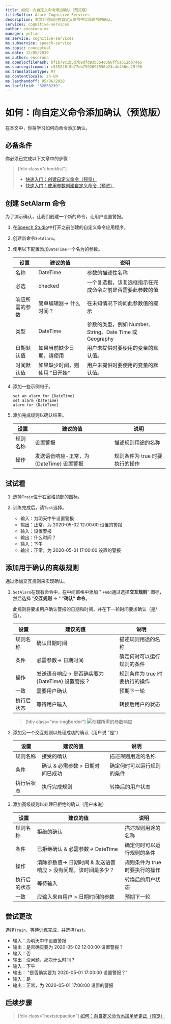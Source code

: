 ```yaml
---
title: 如何：向自定义命令添加确认（预览版）
titleSuffix: Azure Cognitive Services
description: 本文介绍如何在自定义命令中实现命令的确认。
services: cognitive-services
author: encorona-ms
manager: yetian
ms.service: cognitive-services
ms.subservice: speech-service
ms.topic: conceptual
ms.date: 12/05/2019
ms.author: encorona
ms.openlocfilehash: bf1b79c1b5d7b9dfd93b354c6b6ff5a512bb74a5
ms.sourcegitcommit: c535228f0b77eb7592697556b23c4e436ec29f96
ms.translationtype: MT
ms.contentlocale: zh-CN
ms.lasthandoff: 05/06/2020
ms.locfileid: "82858239"
---
```

# <a name="how-to-add-a-confirmation-to-a-custom-command-preview"></a>如何：向自定义命令添加确认（预览版）

在本文中，你将学习如何向命令添加确认。

## <a name="prerequisites"></a>必备条件

你必须已完成以下文章中的步骤：
> [!div class="checklist"]
> *  [快速入门：创建自定义命令（预览）](./quickstart-custom-speech-commands-create-new.md)
> * [快速入门：使用参数创建自定义命令（预览）](./quickstart-custom-speech-commands-create-parameters.md)

## <a name="create-a-setalarm-command"></a>创建 SetAlarm 命令

为了演示确认，让我们创建一个新的命令，让用户设置警报。

1. 在[Speech Studio](https://speech.microsoft.com/)中打开之前创建的自定义命令应用程序。
1. 创建新命令`SetAlarm`。
1. 使用以下配置添加`DateTime`一个名为的参数。

   | 设置                           | 建议的值                     |  说明                 |
   | --------------------------------- | -----------------------------------------------------| ------------|
   | 名称                              | DateTime                                | 参数的描述性名称                                |
   | 必选                          | checked                                 | 一个复选框，该复选框指示在完成命令之前是否需要此参数的值 |
   | 响应所需的参数   | 简单编辑器-> 什么时间？                              | 在未知情况下询问此参数值的提示 |
   | 类型                              | DateTime                                | 参数的类型，例如 Number、String、Date Time 或 Geography   |
   | 日期默认值                     | 如果当前缺少日期，请使用            | 用户未提供时要使用的变量的默认值。  |  
   | 时间默认值                     | 如果缺少时间，则使用 "日开始"     |  用户未提供时要使用的变量的默认值。|

1. 添加一些示例句子。
   
    ```
    set an alarm for {DateTime}
    set alarm {DateTime}
    alarm for {DateTime}
   ```

1. 添加完成规则以确认结果。

   | 设置    | 建议的值                               |说明                                     |
   | ---------- | ------------------------------------------------------- |-----|
   | 规则名称  | 设置警报                                               |    描述规则用途的名称 |
   | 操作    | 发送语音响应-正常，为 {DateTime} 设置警报    |规则条件为 true 时要执行的操作

## <a name="try-it-out"></a>试试看

1. 选择`Train`位于右窗格顶部的图标。

1. 训练完成后，请`Test`选择。
    - 输入：为明天中午设置警报
    - 输出：正常，为 2020-05-02 12:00:00 设置的警报
    - 输入：设置警报
    - 输出：什么时间？
    - 输入：下午
    - 输出：正常，为 2020-05-01 17:00:00 设置的警报

## <a name="add-the-advanced-rules-for-confirmation"></a>添加用于确认的高级规则

通过添加交互规则来实现确认。

1. `SetAlarm`在现有命令中，在中间窗格中添加 " `+Add`通过选择**交互规则**" 图标，然后选择 "**交互规则** -> " "**确认" 命令**。

    此规则将要求用户确认警报的日期和时间，并在下一轮时间要求确认（是/否）。

   | 设置               | 建议的值                                                                  | 说明                                        |
   | --------------------- | -------------------------------------------------------------------------------- | -------------------------------------------------- |
   | 规则名称             | 确认日期时间                                                                | 描述规则用途的名称          |
   | 条件            | 必需参数-> 日期时间                                                    | 确定何时可以运行规则的条件    |   
   | 操作               | 发送语音响应-> 是否确实要为 {DateTime} 设置警报？     | 规则条件为 true 时要执行的操作 |
   | 一致          | 需要用户确认                                                 | 预期下一轮                      |
   | 执行后状态  | 等待用户输入                                                            | 转换后用户的状态                  |
  
      > [!div class="mx-imgBorder"]
      > ![创建所需的参数响应](media/custom-speech-commands/add-validation-set-temperature.png)

1. 添加另一个交互规则以处理成功的确认（用户说 "是"）

   | 设置               | 建议的值                                                                  | 说明                                        |
   | --------------------- | -------------------------------------------------------------------------------- | -------------------------------------------------- |
   | 规则名称             | 接受的确认                                                            | 描述规则用途的名称          |
   | 条件            | 确认 & 必需参数 > 日期时间已成功                      | 确定何时可以运行规则的条件    |   
   | 执行后状态 | 执行完成规则                                                          | 转换后的用户状态                   |

1. 添加高级规则以处理已拒绝的确认（用户未说）

   | 设置               | 建议的值                                                                  | 说明                                        |
   | --------------------- | -------------------------------------------------------------------------------- | -------------------------------------------------- |
   | 规则名称             | 拒绝的确认                                                                   | 描述规则用途的名称          |
   | 条件            | 已拒绝确认 & 必需参数-> DateTime                               | 确定何时可以运行规则的条件    |   
   | 操作               | 清除参数值-> 日期时间 & 发送语音响应 > 没有问题，该时间是多少？  | 规则条件为 true 时要执行的操作 |
   | 执行后的状态 | 等待输入                                                                   | 转换后的用户状态                   |
   | 一致          | 应输入来自用户 > 日期时间的参数                           | 预期下一轮                      |

## <a name="try-out-the-changes"></a>尝试更改

选择`Train`，等待训练完成，并选择`Test`。

- 输入：为明天中午设置警报
- 输出：是否确实要为 2020-05-02 12:00:00 设置警报？
- 输入：否
- 输出：没问题，那次什么时间？
- 输入：下午
- 输出： "是否确实要为 2020-05-01 17:00:00 设置警报？"
- 输入：是
- 输出：正常，为 2020-05-01 17:00:00 设置的警报

## <a name="next-steps"></a>后续步骤

> [!div class="nextstepaction"]
> [如何：向自定义命令添加单步更正（预览）](./how-to-custom-speech-commands-one-step-correction.md)